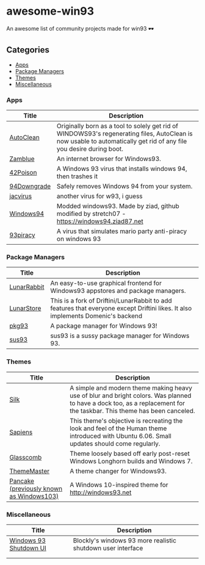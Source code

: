 # awesome-win93
An awesome list of community projects made for win93 🕶 

## Categories
* [Apps](#apps)
* [Package Managers](#package-managers)
* [Themes](#themes)
* [Miscellaneous](#miscellaneous)

### Apps
| **Title**                                                                    | **Description**                                                                                                                                                     |
|------------------------------------------------------------------------------|---------------------------------------------------------------------------------------------------------------------------------------------------------------------|
| [AutoClean](https://github.com/Driftini/93Tweaks/tree/master/apps/autoclean) | Originally born as a tool to solely get rid of WINDOWS93's regenerating files, AutoClean is now usable to automatically get rid of any file you desire during boot. |
| [Zamblue](https://github.com/Driftini/Zamblue)                               | An internet browser for Windows93.                                                                                                                                  |
| [42Poison](https://github.com/Jacobw0/42Poison)                              | A Windows 93 virus that installs windows 94, then trashes it                                                                                                        |
| [94Downgrade](https://github.com/Jacobw0/94Downgrade)                        | Safely removes Windows 94 from your system.                                                                                                                         |
| [jacvirus](https://github.com/Jacobw0/jacvirus)                              | another virus for w93, i guess                                                                                                                                      |
| [Windows94](https://github.com/its-pablo/windows94)                          | Modded windows93. Made by ziad, github modified by stretch07 - https://windows94.ziad87.net                                                                         |
| [93piracy](https://github.com/Jacobw0/93piracy)                              | A virus that simulates mario party anti-piracy on windows 93                                                                                                        |

### Package Managers
| **Title**                                                       | **Description**                                                                                                                  |
|-----------------------------------------------------------------|----------------------------------------------------------------------------------------------------------------------------------|
| [LunarRabbit](https://github.com/Driftini/LunarRabbit)          | An easy-to-use graphical frontend for Windows93 appstores and package managers.                                                  |
| [LunarStore](https://github.com/windows93-community/LunarStore) | This is a fork of Driftini/LunarRabbit to add features that everyone except Driftini likes. It also implements Domenic's backend |
| [pkg93](https://github.com/pkg93/pkg93)                         | A package manager for Windows 93!                                                                                                |
| [sus93](https://github.com/parabirb/sus93)                      | sus93 is a sussy package manager for Windows 93.                                                                                 |

### Themes
| **Title**                                                                       | **Description**                                                                                                                                                       |
|---------------------------------------------------------------------------------|-----------------------------------------------------------------------------------------------------------------------------------------------------------------------|
| [Silk](https://github.com/Driftini/93Tweaks/tree/master/themes/silk)            | A simple and modern theme making heavy use of blur and bright colors. Was planned to have a dock too, as a replacement for the taskbar. This theme has been canceled. |
| [Sapiens](https://github.com/Driftini/93Tweaks/tree/master/themes/sapiens)      | This theme's objective is recreating the look and feel of the Human theme introduced with Ubuntu 6.06. Small updates should come regularly.                           |
| [Glasscomb](https://github.com/Driftini/93Tweaks/tree/master/themes/glasscomb)  | Theme loosely based off early post-reset Windows Longhorn builds and Windows 7.                                                                                       |
| [ThemeMaster](https://github.com/Driftini/ThemeMaster)                          | A theme changer for Windows93.                                                                                                                                        |
| [Pancake (previously known as Windows103)](https://github.com/Driftini/Pancake) | A Windows 10-inspired theme for http://windows93.net                                                                                                                  |

### Miscellaneous
| **Title**                                                                                                        | **Description**                                             |
|------------------------------------------------------------------------------------------------------------------|-------------------------------------------------------------|
| [Windows 93 Shutdown UI](https://github.com/Blockly1/Windows-93-stuff/blob/main/Windows%2095%20Shutdown%20UI.js) | Blockly's windows 93 more realistic shutdown user interface |
|                                                                                                                  |                                                             |
|                                                                                                                  |                                                             |
